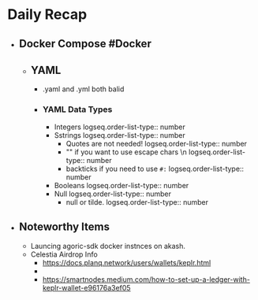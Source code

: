 # Daily Recap
- ## Docker Compose #Docker
	- ## YAML
		- .yaml and .yml both balid
		- ### YAML Data Types
			- Integers
			  logseq.order-list-type:: number
			- Sstrings
			  logseq.order-list-type:: number
				- Quotes are not needed!
				  logseq.order-list-type:: number
				- "" if you want to use escape chars \n
				  logseq.order-list-type:: number
				- backticks if you need to use `#:`
				  logseq.order-list-type:: number
			- Booleans
			  logseq.order-list-type:: number
			- Null
			  logseq.order-list-type:: number
				- null or tilde.
				  logseq.order-list-type:: number
- ## Noteworthy Items
	- Launcing agoric-sdk docker instnces on akash.
	- Celestia Airdrop Info
		- https://docs.planq.network/users/wallets/keplr.html
		-
		- https://smartnodes.medium.com/how-to-set-up-a-ledger-with-keplr-wallet-e96176a3ef05
